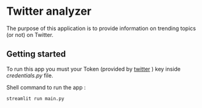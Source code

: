 # Twitter analyzer

The purpose of this application is to provide information on trending topics (or not) on Twitter.

## Getting started

To run this app you must your Token (provided by [twitter](https://developer.twitter.com/en/docs/twitter-api)
) key inside *credentials.py* file. 

Shell command to run the app : 
````shell
streamlit run main.py
````
